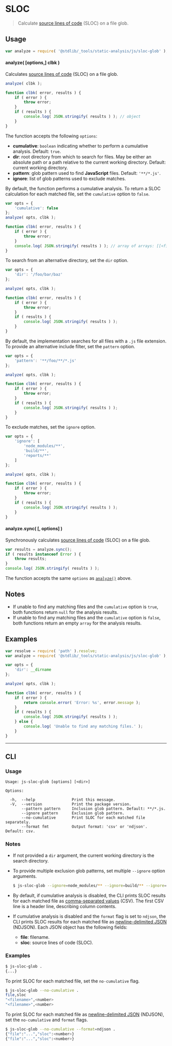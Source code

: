 <!--

@license Apache-2.0

Copyright (c) 2018 The Stdlib Authors.

Licensed under the Apache License, Version 2.0 (the "License");
you may not use this file except in compliance with the License.
You may obtain a copy of the License at

   http://www.apache.org/licenses/LICENSE-2.0

Unless required by applicable law or agreed to in writing, software
distributed under the License is distributed on an "AS IS" BASIS,
WITHOUT WARRANTIES OR CONDITIONS OF ANY KIND, either express or implied.
See the License for the specific language governing permissions and
limitations under the License.

-->

# SLOC

> Calculate [source lines of code][@stdlib/_tools/static-analysis/js/incr/sloc] (SLOC) on a file glob.

<!-- Section to include introductory text. Make sure to keep an empty line after the intro `section` element and another before the `/section` close. -->

<section class="intro">

</section>

<!-- /.intro -->

<!-- Package usage documentation. -->

<section class="usage">

## Usage

```javascript
var analyze = require( '@stdlib/_tools/static-analysis/js/sloc-glob' );
```

<a name="analyze-async"></a>

#### analyze( \[options,] clbk )

Calculates [source lines of code][@stdlib/_tools/static-analysis/js/incr/sloc] (SLOC) on a file glob.

```javascript
analyze( clbk );

function clbk( error, results ) {
    if ( error ) {
        throw error;
    }
    if ( results ) {
        console.log( JSON.stringify( results ) ); // object
    }
}
```

The function accepts the following `options`:

-   **cumulative**: `boolean` indicating whether to perform a cumulative analysis. Default: `true`.
-   **dir**: root directory from which to search for files. May be either an absolute path or a path relative to the current working directory. Default: current working directory.
-   **pattern**: glob pattern used to find **JavaScript** files. Default: `'**/*.js'`.
-   **ignore**: list of glob patterns used to exclude matches.

By default, the function performs a cumulative analysis. To return a SLOC calculation for each matched file, set the `cumulative` option to `false`.

```javascript
var opts = {
    'cumulative': false
};
analyze( opts, clbk );

function clbk( error, results ) {
    if ( error ) {
        throw error;
    }
    console.log( JSON.stringify( results ) ); // array of arrays: [[<file>,<sloc>],...]
}
```

To search from an alternative directory, set the `dir` option.

```javascript
var opts = {
    'dir': '/foo/bar/baz'
};

analyze( opts, clbk );

function clbk( error, results ) {
    if ( error ) {
        throw error;
    }
    if ( results ) {
        console.log( JSON.stringify( results ) );
    }
}
```

By default, the implementation searches for all files with a `.js` file extension. To provide an alternative include filter, set the `pattern` option.

```javascript
var opts = {
    'pattern': '**/foo/**/*.js'
};

analyze( opts, clbk );

function clbk( error, results ) {
    if ( error ) {
        throw error;
    }
    if ( results ) {
        console.log( JSON.stringify( results ) );
    }
}
```

To exclude matches, set the `ignore` option.

```javascript
var opts = {
    'ignore': [
        'node_modules/**',
        'build/**',
        'reports/**'
    ]
};

analyze( opts, clbk );

function clbk( error, results ) {
    if ( error ) {
        throw error;
    }
    if ( results ) {
        console.log( JSON.stringify( results ) );
    }
}
```

#### analyze.sync( \[, options] )

Synchronously calculates [source lines of code][@stdlib/_tools/static-analysis/js/incr/sloc] (SLOC) on a file glob.

```javascript
var results = analyze.sync();
if ( results instanceof Error ) {
    throw results;
}
console.log( JSON.stringify( results ) );
```

The function accepts the same `options` as [`analyze()`](#analyze-async) above.

</section>

<!-- /.usage -->

<!-- Package usage notes. Make sure to keep an empty line after the `section` element and another before the `/section` close. -->

<section class="notes">

## Notes

-   If unable to find any matching files and the `cumulative` option is `true`, both functions return `null` for the analysis results.
-   If unable to find any matching files and the `cumulative` option is `false`, both functions return an empty `array` for the analysis results.

</section>

<!-- /.notes -->

<!-- Package usage examples. -->

<section class="examples">

## Examples

<!-- eslint no-undef: "error" -->

```javascript
var resolve = require( 'path' ).resolve;
var analyze = require( '@stdlib/_tools/static-analysis/js/sloc-glob' );

var opts = {
    'dir': __dirname
};

analyze( opts, clbk );

function clbk( error, results ) {
    if ( error ) {
        return console.error( 'Error: %s', error.message );
    }
    if ( results ) {
        console.log( JSON.stringify( results ) );
    } else {
        console.log( 'Unable to find any matching files.' );
    }
}
```

</section>

<!-- /.examples -->

<!-- Section for describing a command-line interface. -->

* * *

<section class="cli">

## CLI

<!-- CLI usage documentation. -->

<section class="usage">

### Usage

```text
Usage: js-sloc-glob [options] [<dir>]

Options:

  -h,  --help                Print this message.
  -V,  --version             Print the package version.
       --pattern pattern     Inclusion glob pattern. Default: **/*.js.
       --ignore pattern      Exclusion glob pattern.
       --no-cumulative       Print SLOC for each matched file separately.
       --format fmt          Output format: 'csv' or 'ndjson'. Default: csv.
```

</section>

<!-- /.usage -->

<!-- CLI usage notes. Make sure to keep an empty line after the `section` element and another before the `/section` close. -->

<section class="notes">

### Notes

-   If not provided a `dir` argument, the current working directory is the search directory.

-   To provide multiple exclusion glob patterns, set multiple `--ignore` option arguments.

    ```bash
    $ js-sloc-glob --ignore=node_modules/** --ignore=build/** --ignore=reports/**
    ```

-   By default, if cumulative analysis is disabled, the CLI prints SLOC results for each matched file as [comma-separated values][csv] (CSV). The first CSV line is a header line, describing column contents.

-   If cumulative analysis is disabled and the `format` flag is set to `ndjson`, the CLI prints SLOC results for each matched file as [newline-delimited JSON][ndjson] (NDJSON). Each JSON object has the following fields:

    -   **file**: filename.
    -   **sloc**: source lines of code (SLOC).

</section>

<!-- /.notes -->

<!-- CLI usage examples. -->

<section class="examples">

### Examples

```bash
$ js-sloc-glob .
{...}
```

To print SLOC for each matched file, set the `no-cumulative` flag.

```bash
$ js-sloc-glob --no-cumulative .
file,sloc
"<filename>",<number>
"<filename>",<number>
```

To print SLOC for each matched file as [newline-delimited JSON][ndjson] (NDJSON), set the `no-cumulative` and `format` flags.

```bash
$ js-sloc-glob --no-cumulative --format=ndjson .
{"file":"...","sloc":<number>}
{"file":"...","sloc":<number>}
```

</section>

<!-- /.examples -->

</section>

<!-- /.cli -->

<!-- Section to include cited references. If references are included, add a horizontal rule *before* the section. Make sure to keep an empty line after the `section` element and another before the `/section` close. -->

<section class="references">

</section>

<!-- /.references -->

<!-- Section for related `stdlib` packages. Do not manually edit this section, as it is automatically populated. -->

<section class="related">

</section>

<!-- /.related -->

<!-- Section for all links. Make sure to keep an empty line after the `section` element and another before the `/section` close. -->

<section class="links">

[@stdlib/_tools/static-analysis/js/incr/sloc]: https://github.com/stdlib-js/stdlib/tree/develop/lib/node_modules/%40stdlib/_tools/static-analysis/js/incr/sloc

[csv]: https://tools.ietf.org/html/rfc4180

[ndjson]: http://specs.frictionlessdata.io/ndjson/

</section>

<!-- /.links -->
